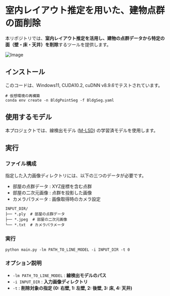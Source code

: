 # 室内レイアウト推定を用いた、建物点群の面削除

本リポジトリでは、**室内レイアウト推定を活用し、建物の点群データから特定の面（壁・床・天井）を削除**するツールを提供します。

![Image](https://github.com/user-attachments/assets/a35b03ef-4c7b-4cc1-a214-00cb81a37c1d)

## インストール
このコードは、Windows11, CUDA10.2, cuDNN v8.9.6でテストされています。
```
# 仮想環境の再構築
conda env create -n BldgPointSeg -f BldgSeg.yaml
```

## 使用するモデル
本プロジェクトでは、線検出モデル ([M-LSD](https://github.com/navervision/mlsd)) の学習済モデルを使用します。


## 実行
### ファイル構成

指定した入力画像ディレクトリには、以下の三つのデータが必要です。

* 部屋の点群データ : XYZ座標を含む点群
* 部屋の二次元画像 : 点群を投影した画像
* カメラパラメータ : 画像取得時のカメラ設定

```
INPUT_DIR/
├── *.ply  # 部屋の点群データ
├── *.jpeg  # 部屋の二次元画像
└── *.txt  # カメラパラメータ
```

### 実行
```
python main.py -lm PATH_TO_LINE_MODEL -i INPUT_DIR -t 0
```

### オプション説明
- `-lm PATH_TO_LINE_MODEL` : **線検出モデルのパス**
- `-i INPUT_DIR` : **入力画像ディレクトリ**
- `-t` : **削除対象の指定 (0: 右壁, 1: 左壁, 2: 後壁, 3: 床, 4: 天井)**
